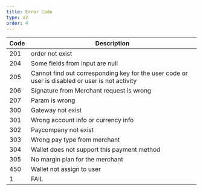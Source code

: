 ```yaml
---
title: Error Code
type: v2
order: 4
---
```


| Code | Description |
| -- | -- |
| 201 | order not exist
| 204 | Some fields from input are null
| 205 | Cannot find out corresponding key for the user code or user is disabled or user is not activity
| 206 | Signature from Merchant request is wrong
| 207 | Param is wrong
| 300 | Gateway not exist
| 301 | Wrong account info or currency info
| 302 | Paycompany not exist
| 303 | Wrong pay type from merchant
| 304 | Wallet does not support this payment method
| 305 | No margin plan for the merchant
| 450 | Wallet not assign to user
| 1 | FAIL

